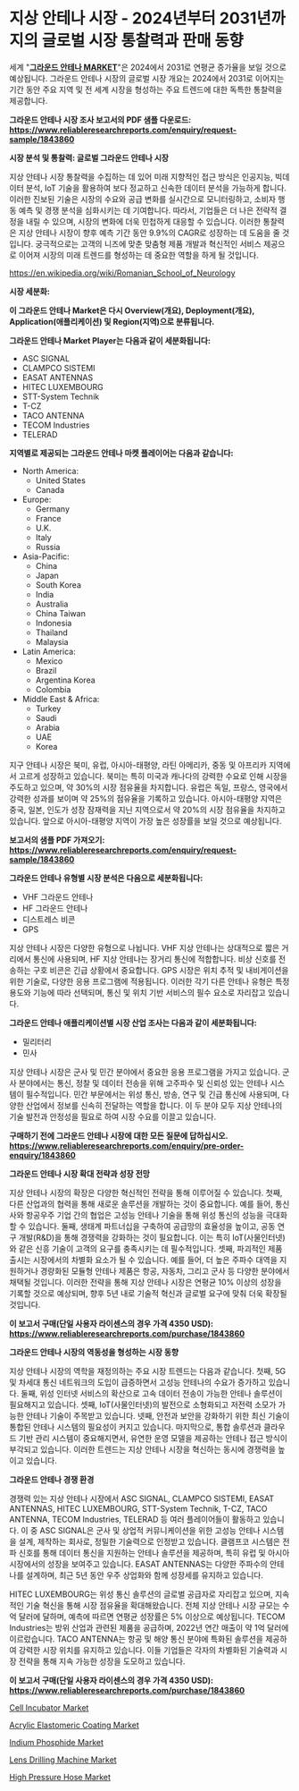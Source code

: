 <p><h1>지상 안테나 시장 - 2024년부터 2031년까지의 글로벌 시장 통찰력과 판매 동향</h1></p><p>세계 "<strong><a href="https://www.reliableresearchreports.com/ground-antenna-r1843860?utm_campaign=106&utm_medium=8&utm_source=Github&utm_content=ia&utm_term=07112024&utm_id=ground-antenna">그라운드 안테나 MARKET</a></strong>"은 2024에서 2031로 연평균 증가율을 보일 것으로 예상됩니다. 그라운드 안테나 시장의 글로벌 시장 개요는 2024에서 2031로 이어지는 기간 동안 주요 지역 및 전 세계 시장을 형성하는 주요 트렌드에 대한 독특한 통찰력을 제공합니다.</p>
<p><strong>그라운드 안테나 시장 조사 보고서의 PDF 샘플 다운로드: <a href="https://www.reliableresearchreports.com/enquiry/request-sample/1843860?utm_campaign=106&utm_medium=8&utm_source=Github&utm_content=ia&utm_term=07112024&utm_id=ground-antenna">https://www.reliableresearchreports.com/enquiry/request-sample/1843860</a></strong></p>
<p><strong>시장 분석 및 통찰력: 글로벌 그라운드 안테나 시장</strong></p>
<p><p>지상 안테나 시장 통찰력을 수집하는 데 있어 미래 지향적인 접근 방식은 인공지능, 빅데이터 분석, IoT 기술을 활용하여 보다 정교하고 신속한 데이터 분석을 가능하게 합니다. 이러한 진보된 기술은 시장의 수요와 공급 변화를 실시간으로 모니터링하고, 소비자 행동 예측 및 경쟁 분석을 심화시키는 데 기여합니다. 따라서, 기업들은 더 나은 전략적 결정을 내릴 수 있으며, 시장의 변화에 더욱 민첩하게 대응할 수 있습니다. 이러한 통찰력은 지상 안테나 시장이 향후 예측 기간 동안 9.9%의 CAGR로 성장하는 데 도움을 줄 것입니다. 궁극적으로는 고객의 니즈에 맞춘 맞춤형 제품 개발과 혁신적인 서비스 제공으로 이어져 시장의 미래 트렌드를 형성하는 데 중요한 역할을 하게 될 것입니다.</p></p>
<p><a href="%7CAUTHORITHY_DOMAIN_URL%7C?utm_campaign=106&utm_medium=8&utm_source=Github&utm_content=ia&utm_term=07112024&utm_id=ground-antenna">https://en.wikipedia.org/wiki/Romanian_School_of_Neurology</a></p>
<p><strong>시장 세분화:</strong></p>
<p><strong>이 그라운드 안테나 Market은 다시 Overview(개요), Deployment(개요), Application(애플리케이션) 및 Region(지역)으로 분류됩니다.</strong></p>
<p><strong>그라운드 안테나 Market Player는 다음과 같이 세분화됩니다:</strong></p>
<p><ul><li>ASC SIGNAL</li><li>CLAMPCO SISTEMI</li><li>EASAT ANTENNAS</li><li>HITEC LUXEMBOURG</li><li>STT-System Technik</li><li>T-CZ</li><li>TACO ANTENNA</li><li>TECOM Industries</li><li>TELERAD</li></ul></p>
<p><strong>지역별로 제공되는 그라운드 안테나 마켓 플레이어는 다음과 같습니다:</strong></p>
<p><ul>
    <li>
        North America:
        <ul>
            <li>United States</li>
            <li>Canada</li>
        </ul>
    </li>
    <li>
        Europe:
        <ul>
            <li>Germany</li>
            <li>France</li>
            <li>U.K.</li>
            <li>Italy</li>
            <li>Russia</li>
        </ul>
    </li>
    <li>
        Asia-Pacific:
        <ul>
            <li>China</li>
            <li>Japan</li>
            <li>South Korea</li>
            <li>India</li>
            <li>Australia</li>
            <li>China Taiwan</li>
            <li>Indonesia</li>
            <li>Thailand</li>
            <li>Malaysia</li>
        </ul>
    </li>
    <li>
        Latin America:
        <ul>
            <li>Mexico</li>
            <li>Brazil</li>
            <li>Argentina Korea</li>
            <li>Colombia</li>
        </ul>
    </li>
    <li>
        Middle East & Africa:
        <ul>
            <li>Turkey</li>
            <li>Saudi</li>
            <li>Arabia</li>
            <li>UAE</li>
            <li>Korea</li>
        </ul>
    </li>
    </ul></p>
<p><p>지구 안테나 시장은 북미, 유럽, 아시아-태평양, 라틴 아메리카, 중동 및 아프리카 지역에서 고르게 성장하고 있습니다. 북미는 특히 미국과 캐나다의 강력한 수요로 인해 시장을 주도하고 있으며, 약 30%의 시장 점유율을 차지합니다. 유럽은 독일, 프랑스, 영국에서 강력한 성과를 보이며 약 25%의 점유율을 기록하고 있습니다. 아시아-태평양 지역은 중국, 일본, 인도가 성장 잠재력을 지닌 지역으로서 약 20%의 시장 점유율을 차지하고 있습니다. 앞으로 아시아-태평양 지역이 가장 높은 성장률을 보일 것으로 예상됩니다.</p></p>
<p><strong>보고서의 샘플 PDF 가져오기: <a href="https://www.reliableresearchreports.com/enquiry/request-sample/1843860?utm_campaign=106&utm_medium=8&utm_source=Github&utm_content=ia&utm_term=07112024&utm_id=ground-antenna">https://www.reliableresearchreports.com/enquiry/request-sample/1843860</a></strong></p>
<p><strong>그라운드 안테나 유형별 시장 분석은 다음으로 세분화됩니다:</strong></p>
<p><ul><li>VHF 그라운드 안테나</li><li>HF 그라운드 안테나</li><li>디스트레스 비콘</li><li>GPS</li></ul></p>
<p><p>지상 안테나 시장은 다양한 유형으로 나뉩니다. VHF 지상 안테나는 상대적으로 짧은 거리에서 통신에 사용되며, HF 지상 안테나는 장거리 통신에 적합합니다. 비상 신호를 전송하는 구호 비콘은 긴급 상황에서 중요합니다. GPS 시장은 위치 추적 및 내비게이션을 위한 기술로, 다양한 응용 프로그램에 적용됩니다. 이러한 각기 다른 안테나 유형은 특정 용도와 기능에 따라 선택되며, 통신 및 위치 기반 서비스의 필수 요소로 자리잡고 있습니다.</p></p>
<p><strong>그라운드 안테나 애플리케이션별 시장 산업 조사는 다음과 같이 세분화됩니다:</strong></p>
<p><ul><li>밀리터리</li><li>민사</li></ul></p>
<p><p>지상 안테나 시장은 군사 및 민간 분야에서 중요한 응용 프로그램을 가지고 있습니다. 군사 분야에서는 통신, 정찰 및 데이터 전송을 위해 고주파수 및 신뢰성 있는 안테나 시스템이 필수적입니다. 민간 부문에서는 위성 통신, 방송, 연구 및 긴급 통신에 사용되며, 다양한 산업에서 정보를 신속히 전달하는 역할을 합니다. 이 두 분야 모두 지상 안테나의 기술 발전과 안정성을 필요로 하여 시장 수요를 이끌고 있습니다.</p></p>
<p><strong>구매하기 전에 그라운드 안테나 시장에 대한 모든 질문에 답하십시오. <a href="https://www.reliableresearchreports.com/enquiry/pre-order-enquiry/1843860?utm_campaign=106&utm_medium=8&utm_source=Github&utm_content=ia&utm_term=07112024&utm_id=ground-antenna">https://www.reliableresearchreports.com/enquiry/pre-order-enquiry/1843860</a></strong></p>
<p><strong>그라운드 안테나 시장 확대 전략과 성장 전망</strong></p>
<p><p>지상 안테나 시장의 확장은 다양한 혁신적인 전략을 통해 이루어질 수 있습니다. 첫째, 다른 산업과의 협력을 통해 새로운 솔루션을 개발하는 것이 중요합니다. 예를 들어, 통신사와 항공우주 기업 간의 협업은 고성능 안테나 기술을 통해 위성 통신의 성능을 극대화할 수 있습니다. 둘째, 생태계 파트너십을 구축하여 공급망의 효율성을 높이고, 공동 연구 개발(R&D)을 통해 경쟁력을 강화하는 것이 필요합니다. 이는 특히 IoT(사물인터넷)와 같은 신흥 기술이 고객의 요구를 충족시키는 데 필수적입니다. 셋째, 파괴적인 제품 출시는 시장에서의 차별화 요소가 될 수 있습니다. 예를 들어, 더 높은 주파수 대역을 지원하거나 경량화된 모듈형 안테나 제품은 항공, 자동차, 그리고 군사 등 다양한 분야에서 채택될 것입니다. 이러한 전략을 통해 지상 안테나 시장은 연평균 10% 이상의 성장을 기록할 것으로 예상되며, 향후 5년 내로 기술적 혁신과 글로벌 요구에 맞춰 더욱 확장될 것입니다.</p></p>
<p><strong>이 보고서 구매(단일 사용자 라이센스의 경우 가격 4350 USD): <a href="https://www.reliableresearchreports.com/purchase/1843860?utm_campaign=106&utm_medium=8&utm_source=Github&utm_content=ia&utm_term=07112024&utm_id=ground-antenna">https://www.reliableresearchreports.com/purchase/1843860</a></strong></p>
<p><strong>그라운드 안테나 시장의 역동성을 형성하는 시장 동향</strong></p>
<p><p>지상 안테나 시장의 역학을 재정의하는 주요 시장 트렌드는 다음과 같습니다. 첫째, 5G 및 차세대 통신 네트워크의 도입이 급증하면서 고성능 안테나의 수요가 증가하고 있습니다. 둘째, 위성 인터넷 서비스의 확산으로 고속 데이터 전송이 가능한 안테나 솔루션이 필요해지고 있습니다. 셋째, IoT(사물인터넷)의 발전으로 소형화되고 저전력 소모가 가능한 안테나 기술이 주목받고 있습니다. 넷째, 안전과 보안을 강화하기 위한 최신 기술이 통합된 안테나 시스템의 필요성이 커지고 있습니다. 마지막으로, 통합 솔루션과 클라우드 기반 관리 시스템이 중요해지면서, 유연한 운영 모델을 제공하는 안테나 접근 방식이 부각되고 있습니다. 이러한 트렌드는 지상 안테나 시장을 혁신하는 동시에 경쟁력을 높이고 있습니다.</p></p>
<p><strong>그라운드 안테나 경쟁 환경</strong></p>
<p><p>경쟁력 있는 지상 안테나 시장에서 ASC SIGNAL, CLAMPCO SISTEMI, EASAT ANTENNAS, HITEC LUXEMBOURG, STT-System Technik, T-CZ, TACO ANTENNA, TECOM Industries, TELERAD 등 여러 플레이어들이 활동하고 있습니다. 이 중 ASC SIGNAL은 군사 및 상업적 커뮤니케이션을 위한 고성능 안테나 시스템을 설계, 제작하는 회사로, 정밀한 기술력으로 인정받고 있습니다. 클램프코 시스템은 전파 신호를 통해 데이터 통신을 지원하는 안테나 솔루션을 제공하며, 특히 유럽 및 아시아 시장에서의 성장을 보여주고 있습니다. EASAT ANTENNAS는 다양한 주파수의 안테나를 설계하며, 최근 5년 동안 우주 상업화와 함께 성장세를 유지하고 있습니다.</p><p>HITEC LUXEMBOURG는 위성 통신 솔루션의 글로벌 공급자로 자리잡고 있으며, 지속적인 기술 혁신을 통해 시장 점유율을 확대해왔습니다. 전체 지상 안테나 시장 규모는 수억 달러에 달하며, 예측에 따르면 연평균 성장률은 5% 이상으로 예상됩니다. TECOM Industries는 방위 산업과 관련된 제품을 공급하며, 2022년 연간 매출이 약 1억 달러에 이르렀습니다. TACO ANTENNA는 항공 및 해양 통신 분야에 특화된 솔루션을 제공하여 강력한 시장 위치를 유지하고 있습니다. 이들 기업들은 각자의 차별화된 기술력과 시장 전략을 통해 지속 가능한 성장을 도모하고 있습니다.</p></p>
<p><strong>이 보고서 구매(단일 사용자 라이센스의 경우 가격 4350 USD): <a href="https://www.reliableresearchreports.com/purchase/1843860?utm_campaign=106&utm_medium=8&utm_source=Github&utm_content=ia&utm_term=07112024&utm_id=ground-antenna">https://www.reliableresearchreports.com/purchase/1843860</a></strong></p>
<p><p><a href="https://issuu.com/reportprime-2/docs/cell-incubator-market-size-2030.ppt_944b74131fb232?utm_campaign=106&utm_medium=8&utm_source=Github&utm_content=ia&utm_term=07112024&utm_id=ground-antenna">Cell Incubator Market</a></p><p><a href="https://github.com/aiko92han/Market-Research-Report-List-1/blob/main/acrylic-elastomeric-coating-market.md?utm_campaign=106&utm_medium=8&utm_source=Github&utm_content=ia&utm_term=07112024&utm_id=ground-antenna">Acrylic Elastomeric Coating Market</a></p><p><a href="https://medium.com/@rosalee3esue/the-booming-indium-phosphide-market-a-comprehensive-analysis-market-overview-indium-phosphide-4ee03ecf89b6?utm_campaign=106&utm_medium=8&utm_source=Github&utm_content=ia&utm_term=07112024&utm_id=ground-antenna">Indium Phosphide Market</a></p><p><a href="https://issuu.com/reportprime-2/docs/lens-drilling-machine-market-size-2_35b530918e74e6?utm_campaign=106&utm_medium=8&utm_source=Github&utm_content=ia&utm_term=07112024&utm_id=ground-antenna">Lens Drilling Machine Market</a></p><p><a href="https://medium.com/@mac1evjen/what-is-high-pressure-hose-market-2c4c7b5d0d89?utm_campaign=106&utm_medium=8&utm_source=Github&utm_content=ia&utm_term=07112024&utm_id=ground-antenna">High Pressure Hose Market</a></p></p>